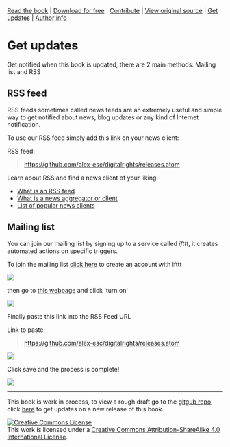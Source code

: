[Read the book](https://alex-esc.github.io/read.digitalrights/) | [Download for free](https://alex-esc.github.io/read.digitalrights/download.html) | [Contribute](https://github.com/alex-esc/digitalrights/issues) | [View original source](https://github.com/alex-esc/digitalrights) | [Get updates](https://alex-esc.github.io/read.digitalrights/updates.html) | [Author info](https://alex-esc.github.io/en_us/pages/about.html)

# Get updates 

Get notified when this book is updated, there are 2 main methods: Mailing list and RSS

## RSS feed

RSS feeds sometimes called news feeds are an extremely useful and simple way to get notified about news, blog updates or any kind of Internet notification.

To use our RSS feed simply add this link on your news client:

RSS feed:

> https://github.com/alex-esc/digitalrights/releases.atom

Learn about RSS and find a news client of your liking:

* [What is an RSS feed](https://en.wikipedia.org/wiki/RSS)
* [What is a news aggregator or client](https://en.wikipedia.org/wiki/News_aggregator)
* [List of popular news clients](https://en.wikipedia.org/wiki/Comparison_of_feed_aggregators)


## Mailing list

You can join our mailing list by signing up to a service called _ifttt_, it creates automated actions on specific triggers.

To join the mailing list [click here](https://ifttt.com/join) to create an account with ifttt

![](https://i.imgur.com/OBGbor7.png)

then go to [this webpage](https://ifttt.com/applets/wyiP45c8-rss-to-email?term=email%20rss) and click 'turn on'

![](https://i.imgur.com/U1yWRcA.png)

Finally paste this link into the RSS Feed URL

Link to paste:

> https://github.com/alex-esc/digitalrights/releases.atom

![](https://i.imgur.com/WHpXCbP.png)

Click save and the process is complete!

![](https://i.imgur.com/ps6rNtZ.png)





---

This book is work in process, to view a rough draft go to the [gitgub repo](https://github.com/alex-esc/digitalrights), click [here](https://alex-esc.github.io/read.digitalrights/updates.html) to get updates on a new release of this book.



<a rel="license" href="http://creativecommons.org/licenses/by-sa/4.0/"><img alt="Creative Commons License" style="border-width:0" src="https://i.creativecommons.org/l/by-sa/4.0/88x31.png" /></a><br />This work is licensed under a <a rel="license" href="http://creativecommons.org/licenses/by-sa/4.0/">Creative Commons Attribution-ShareAlike 4.0 International License</a>.